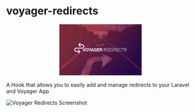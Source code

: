 # voyager-redirects

<p align="center"><a href="https://the-control-group.github.io/voyager/" target="_blank"><img width="220" src="/cover.jpg?raw=true"></a></p>

A Hook that allows you to easily add and manage redirects to your Laravel and Voyager App

![Voyager Redirects Screenshot](http://i.imgur.com/hPg7en2.png)
